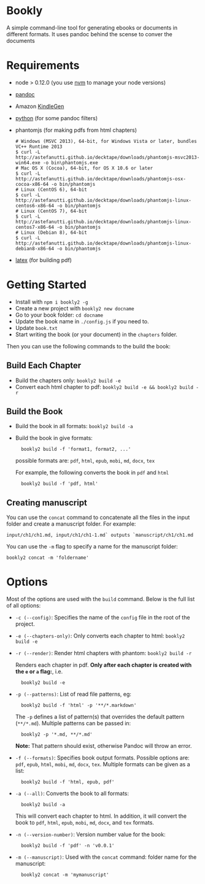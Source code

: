 # Bookly

A simple command-line tool for generating ebooks or documents in different formats. It uses pandoc behind the scense to conver the documents

# Requirements

- node > 0.12.0 (you use [nvm](https://github.com/creationix/nvm) to manage your node versions)

- [pandoc](http://pandoc.org/installing.html)

- Amazon [KindleGen](https://www.amazon.com/gp/feature.html?docId=1000765211)

- [python](https://github.com/yyuu/pyenv) (for some pandoc filters)

- phantomjs (for making pdfs from html chapters)

    ```
    # Windows (MSVC 2013), 64-bit, for Windows Vista or later, bundles VC++ Runtime 2013
    $ curl -L http://astefanutti.github.io/decktape/downloads/phantomjs-msvc2013-win64.exe -o bin\phantomjs.exe
    # Mac OS X (Cocoa), 64-bit, for OS X 10.6 or later
    $ curl -L http://astefanutti.github.io/decktape/downloads/phantomjs-osx-cocoa-x86-64 -o bin/phantomjs
    # Linux (CentOS 6), 64-bit
    $ curl -L http://astefanutti.github.io/decktape/downloads/phantomjs-linux-centos6-x86-64 -o bin/phantomjs
    # Linux (CentOS 7), 64-bit
    $ curl -L http://astefanutti.github.io/decktape/downloads/phantomjs-linux-centos7-x86-64 -o bin/phantomjs
    # Linux (Debian 8), 64-bit
    $ curl -L http://astefanutti.github.io/decktape/downloads/phantomjs-linux-debian8-x86-64 -o bin/phantomjs
    ```

- [latex](http://miktex.org/download) (for building pdf)

# Getting Started

- Install with `npm i bookly2 -g`
- Create a new project with `bookly2 new docname`
- Go to your book folder: `cd docname`
- Update the book name in `./config.js` if you need to.
- Update `book.txt`
- Start writing the book (or your document) in the `chapters` folder.

Then you can use the following commands to the build the book:

## Build Each Chapter

- Build the chapters only: `bookly2 build -e`
- Convert each html chapter to pdf: `bookly2 build -e && bookly2 build -r`

## Build the Book

- Build the book in all formats: `bookly2 build -a`

- Build the book in give formats:

		bookly2 build -f 'format1, format2, ...'

	possible formats are: `pdf`, `html`, `epub`, `mobi`, `md`, `docx`, `tex`

	For example, the following converts the book in `pdf` and `html`

		bookly2 build -f 'pdf, html'

## Creating manuscript

You can use the `concat` command to concatenate all the files in the input folder and create a manuscript folder. For example:

    input/ch1/ch1.md, input/ch1/ch1-1.md` outputs `manuscript/ch1/ch1.md


You can use the `-m` flag to specify a name for the manuscript folder:

    bookly2 concat -m 'foldername'

# Options

Most of the options are used with the `build` command. Below is the full list of all options:

- `-c (--config)`: Specifies the name of the `config` file in the root of the project.

- `-e (--chapters-only)`: Only converts each chapter to html: `bookly2 build -e`

- `-r (--render)`: Render html chapters with phantom: `bookly2 build -r`

    Renders each chapter in pdf. **Only after each chapter is created with the `e` or `a` flag:**, i.e.

        bookly2 build -e

- `-p (--patterns)`: List of read file patterns, eg:

        bookly2 build -f 'html' -p '**/*.markdown'

    The `-p` defines a list of pattern(s) that overrides the default pattern (`**/*.md`). Multiple patterns can be passed in:

        bookly2 -p '*.md, **/*.md'

    **Note:** That pattern should exist, otherwise Pandoc will throw an error.

- `-f (--formats)`: Specifies book output formats. Possible options are: `pdf`, `epub`, `html`, `mobi`, `md`, `docx`, `tex`. Multiple formats can be given as a list:

        bookly2 build -f 'html, epub, pdf'

- `-a (--all)`: Converts the book to all formats:

        bookly2 build -a

    This will convert each chapter to html. In addition, it will convert the book to `pdf`, `html`, `epub`, `mobi`, `md`, `docx`, and `tex` formats.

- `-n (--version-number)`: Version number value for the book:

        bookly2 build -f 'pdf' -n 'v0.0.1'

- `-m (--manuscript)`: Used with the `concat` command: folder name for the manuscript:

        bookly2 concat -m 'mymanuscript'

